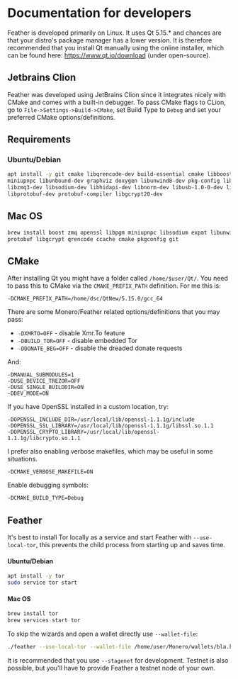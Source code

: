 # Documentation for developers

Feather is developed primarily on Linux. It uses Qt 5.15.* and chances are that your 
distro's package manager has a lower version. It is therefore recommended that you install 
Qt manually using the online installer, which can be found here: https://www.qt.io/download 
(under open-source).

## Jetbrains Clion

Feather was developed using JetBrains Clion since it integrates nicely 
with CMake and comes with a built-in debugger. To pass CMake flags to CLion, 
go to `File->Settings->Build->CMake`, set Build Type to `Debug` and set your 
preferred CMake options/definitions.

## Requirements

### Ubuntu/Debian

```bash
apt install -y git cmake libqrencode-dev build-essential cmake libboost-all-dev \
miniupnpc libunbound-dev graphviz doxygen libunwind8-dev pkg-config libssl-dev \
libzmq3-dev libsodium-dev libhidapi-dev libnorm-dev libusb-1.0-0-dev libpgm-dev \
libprotobuf-dev protobuf-compiler libgcrypt20-dev
```

## Mac OS

```bash
brew install boost zmq openssl libpgm miniupnpc libsodium expat libunwind-headers \
protobuf libgcrypt qrencode ccache cmake pkgconfig git
```

## CMake

After installing Qt you might have a folder called `/home/$user/Qt/`. You need to pass this to CMake 
via the `CMAKE_PREFIX_PATH` definition. For me this is:

```
-DCMAKE_PREFIX_PATH=/home/dsc/QtNew/5.15.0/gcc_64
```

There are some Monero/Feather related options/definitions that you may pass:

- `-DXMRTO=OFF` - disable Xmr.To feature
- `-DBUILD_TOR=OFF` - disable embedded Tor
- `-DDONATE_BEG=OFF` - disable the dreaded donate requests

And:

```
-DMANUAL_SUBMODULES=1  
-DUSE_DEVICE_TREZOR=OFF 
-DUSE_SINGLE_BUILDDIR=ON 
-DDEV_MODE=ON 
```

If you have OpenSSL installed in a custom location, try:

```
-DOPENSSL_INCLUDE_DIR=/usr/local/lib/openssl-1.1.1g/include 
-DOPENSSL_SSL_LIBRARY=/usr/local/lib/openssl-1.1.1g/libssl.so.1.1 
-DOPENSSL_CRYPTO_LIBRARY=/usr/local/lib/openssl-1.1.1g/libcrypto.so.1.1
```

I prefer also enabling verbose makefiles, which may be useful in some situations.

```
-DCMAKE_VERBOSE_MAKEFILE=ON
```

Enable debugging symbols:

```bash
-DCMAKE_BUILD_TYPE=Debug
```

## Feather

It's best to install Tor locally as a service and start Feather with `--use-local-tor`, this 
prevents the child process from starting up and saves time.

#### Ubuntu/Debian

```bash
apt install -y tor
sudo service tor start
```

#### Mac OS

```bash
brew install tor
brew services start tor
```

To skip the wizards and open a wallet directly use `--wallet-file`: 

```bash
./feather --use-local-tor --wallet-file /home/user/Monero/wallets/bla.keys
```

It is recommended that you use `--stagenet` for development. Testnet is also possible, 
but you'll have to provide Feather a testnet node of your own.
 
